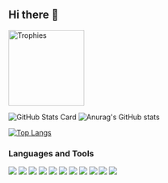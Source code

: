## Hi there 👋
<p align="left"> 
  <img alt="Trophies" height="150px" src="https://github-profile-trophy.vercel.app/?username=YoIgarashi&rank=SSS,SS,S,AAA,AA,A&theme=juicyfresh&no-bg=true" />
</p>

<p align="left">
  <img alt="GitHub Stats Card" src="https://github-readme-stats.vercel.app/api?username=YoIgarashi&count_private=true&show_icons=true&theme=tokyonight" />
  <img alt="Anurag's GitHub stats" src="https://github-readme-stats.vercel.app/api?username=YoIgarashi&count_private=true" />
</p>

[![Top Langs](https://github-readme-stats.vercel.app/api/top-langs/?username=YoIgarashi&layout=compact&theme=tokyonight)](https://github.com/anuraghazra/github-readme-stats)

### Languages and Tools

<a href="#"><img src="https://img.shields.io/badge/Ruby-CC342D?style=flat&logo=ruby&logoColor=white" /></a>
<a href="#"><img src="https://img.shields.io/badge/Ruby on Rails-CC0000?style=flat&logo=rubyonrails&logoColor=white" /></a>
<a href="#"><img src="https://img.shields.io/badge/Javascript-F7DF1E?style=flat&logo=javascript&logoColor=white" /></a>
<a href="#"><img src="https://img.shields.io/badge/Typescript-3178C6?style=flat&logo=typescript&logoColor=white" /></a>
<a href="#"><img src="https://img.shields.io/badge/React-61DAFB?style=flat&logo=react&logoColor=white" /></a>
<a href="#"><img src="https://img.shields.io/badge/Next.js-000000?style=flat&logo=nextdotjs&logoColor=white" /></a>
<a href="#"><img src="https://img.shields.io/badge/HTML5-E34F26?style=flat&logo=html5&logoColor=white" /></a>
<a href="#"><img src="https://img.shields.io/badge/CSS3-1572B6?style=flat&logo=css3&logoColor=white" /></a>
<a href="#"><img src="https://img.shields.io/badge/Sass-CC6699?style=flat&logo=sass&logoColor=white" /></a>
<a href="#"><img src="https://img.shields.io/badge/Docker-2496ED?style=flat&logo=docker&logoColor=white" /></a>
<a href="#"><img src="https://img.shields.io/badge/Git-F05032?style=flat&logo=git&logoColor=white" /></a>

<!--
**YoIgarashi/YoIgarashi** is a ✨ _special_ ✨ repository because its `README.md` (this file) appears on your GitHub profile.

Here are some ideas to get you started:

- 🔭 I’m currently working on ...
- 🌱 I’m currently learning ...
- 👯 I’m looking to collaborate on ...
- 🤔 I’m looking for help with ...
- 💬 Ask me about ...
- 📫 How to reach me: ...
- 😄 Pronouns: ...
- ⚡ Fun fact: ...
-->
